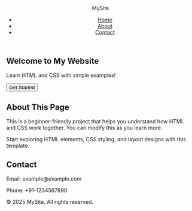 <!DOCTYPE html>
<html lang="en">
<head>
  <meta charset="UTF-8" />
  <meta name="viewport" content="width=device-width, initial-scale=1.0" />
  <title>My Simple Website</title>
  <link rel="stylesheet" href="style.css" />
</head>
<body>

  <!-- Navigation -->
  <header>
    <nav class="navbar">
      <div class="logo">MySite</div>
      <ul class="nav-links">
        <li><a href="#home">Home</a></li>
        <li><a href="#about">About</a></li>
        <li><a href="#contact">Contact</a></li>
      </ul>
    </nav>
  </header>

  <!-- Hero Section -->
  <section id="home" class="hero">
    <h1>Welcome to My Website</h1>
    <p>Learn HTML and CSS with simple examples!</p>
    <button onclick="alert('Thanks for clicking!')">Get Started</button>
  </section>

  <!-- About Section -->
  <section id="about" class="about">
    <h2>About This Page</h2>
    <p>This is a beginner-friendly project that helps you understand how HTML and CSS work together. You can modify this as you learn more.</p>
    <p>Start exploring HTML elements, CSS styling, and layout designs with this template.</p>
  </section>

  <!-- Contact Section -->
  <section id="contact" class="contact">
    <h2>Contact</h2>
    <p>Email: example@example.com</p>
    <p>Phone: +91-1234567890</p>
  </section>

  <!-- Footer -->
  <footer>
    <p>&copy; 2025 MySite. All rights reserved.</p>
  </footer>

</body>
</html>
